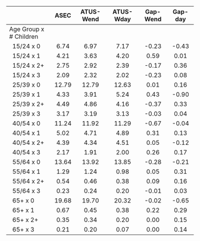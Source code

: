 
|                      |         ASEC |    ATUS-Wend |    ATUS-Wday |     Gap-Wend |      Gap-day |
| -------------------- | :----------: | :----------: | :----------: | :----------: | :----------: |
| Age Group x # Children |              |              |              |              |              |
| &nbsp;&nbsp;15/24 x 0 |         6.74 |         6.97 |         7.17 |        -0.23 |        -0.43 |
| &nbsp;&nbsp;15/24 x 1 |         4.21 |         3.63 |         4.20 |         0.59 |         0.01 |
| &nbsp;&nbsp;15/24 x 2+ |         2.75 |         2.92 |         2.39 |        -0.17 |         0.36 |
| &nbsp;&nbsp;15/24 x 3 |         2.09 |         2.32 |         2.02 |        -0.23 |         0.08 |
| &nbsp;&nbsp;25/39 x 0 |        12.79 |        12.79 |        12.63 |         0.01 |         0.16 |
| &nbsp;&nbsp;25/39 x 1 |         4.33 |         3.91 |         5.24 |         0.43 |        -0.90 |
| &nbsp;&nbsp;25/39 x 2+ |         4.49 |         4.86 |         4.16 |        -0.37 |         0.33 |
| &nbsp;&nbsp;25/39 x 3 |         3.17 |         3.19 |         3.13 |        -0.03 |         0.04 |
| &nbsp;&nbsp;40/54 x 0 |        11.24 |        11.92 |        11.29 |        -0.67 |        -0.04 |
| &nbsp;&nbsp;40/54 x 1 |         5.02 |         4.71 |         4.89 |         0.31 |         0.13 |
| &nbsp;&nbsp;40/54 x 2+ |         4.39 |         4.34 |         4.51 |         0.05 |        -0.12 |
| &nbsp;&nbsp;40/54 x 3 |         2.17 |         1.91 |         2.00 |         0.26 |         0.17 |
| &nbsp;&nbsp;55/64 x 0 |        13.64 |        13.92 |        13.85 |        -0.28 |        -0.21 |
| &nbsp;&nbsp;55/64 x 1 |         1.29 |         1.24 |         0.98 |         0.05 |         0.31 |
| &nbsp;&nbsp;55/64 x 2+ |         0.54 |         0.46 |         0.38 |         0.09 |         0.16 |
| &nbsp;&nbsp;55/64 x 3 |         0.23 |         0.24 |         0.20 |        -0.01 |         0.03 |
| &nbsp;&nbsp;65+ x 0  |        19.68 |        19.70 |        20.32 |        -0.02 |        -0.65 |
| &nbsp;&nbsp;65+ x 1  |         0.67 |         0.45 |         0.38 |         0.22 |         0.29 |
| &nbsp;&nbsp;65+ x 2+ |         0.35 |         0.34 |         0.20 |         0.00 |         0.15 |
| &nbsp;&nbsp;65+ x 3  |         0.21 |         0.20 |         0.07 |         0.00 |         0.14 |

